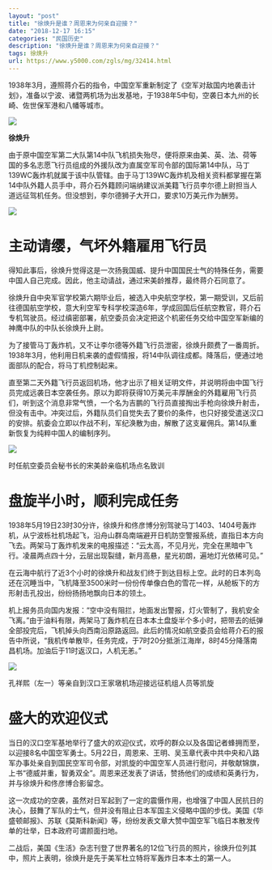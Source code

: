 ```yaml
---
layout: "post"
title: "徐焕升是谁？周恩来为何亲自迎接？"
date: "2018-12-17 16:15"
categories: "民国历史"
description: "徐焕升是谁？周恩来为何亲自迎接？"
tags: 徐焕升
url: https://www.y5000.com/zgls/mg/32414.html
---
```






1938年3月，遵照蒋介石的指令，中国空军重新制定了《空军对敌国内地袭击计划》，准备以宁波、诸暨两机场为出发基地，于1938年5中旬，空袭日本九州的长崎、佐世保军港和八幡等城市。

![](https://img.y5000.com/uploads/allimg/180904/135T55B4-0.jpg)

**徐焕升**

由于原中国空军第二大队第14中队飞机损失殆尽，便将原来由美、英、法、荷等国的多名志愿飞行员组成的外援队改为直属空军司令部的国际第14中队，马丁139WC轰炸机就属于该中队管辖。由于马丁139WC轰炸机及相关资料都掌握在第14中队外籍人员手中，蒋介石外籍顾问端纳建议派美籍飞行员李尔德上尉担当人道远征驾机任务。但没想到，李尔德狮子大开口，要求10万美元作为酬劳。

![](https://img.y5000.com/uploads/allimg/180904/135T5E06-1.jpg)

#  主动请缨，气坏外籍雇用飞行员

得知此事后，徐焕升觉得这是一次扬我国威、提升中国国民士气的特殊任务，需要中国人自己完成。因此，他主动请战，通过宋美龄推荐，最终蒋介石同意了。

徐焕升自中央军官学校第六期毕业后，被选入中央航空学校，第一期受训，又后前往德国航空学校，意大利空军专科学校深造6年，学成回国后任航空教官，蒋介石专机驾驶员。经过缜密部署，航空委员会决定把这个机密任务交给中国空军新编的神鹰中队的中队长徐焕升上尉。

为了接管马丁轰炸机，又不让李尔德等外籍飞行员泄密，徐焕升颇费了一番周折。1938年3月，他利用日机来袭的虚假情报，将14中队调往成都。降落后，便通过地面部队的配合，将马丁机控制起来。

直至第二天外籍飞行员返回机场，他才出示了相关证明文件，并说明将由中国飞行员完成远袭日本空袭任务。原以为即将获得10万美元丰厚酬金的外籍雇用飞行员们，听到这个消息非常气愤，一个名为吉鹏的飞行员直接掏出手枪向徐焕升射击，但没有击中。冲突过后，外籍队员们自觉失去了要价的条件，也只好接受遣送汉口的安排。航委会立即以作战不利，军纪涣散为由，解散了这支雇佣兵。第14队重新恢复为纯粹中国人的编制序列。

![](https://img.y5000.com/uploads/allimg/180904/135T54A4-2.jpg)

时任航空委员会秘书长的宋美龄亲临机场点名致训

#  盘旋半小时，顺利完成任务

1938年5月19日23时30分许，徐焕升和佟彦博分别驾驶马丁1403、1404号轰炸机，从宁波栎社机场起飞，沿舟山群岛南端避开日机防空警报系统，直指日本方向飞去。两架马丁轰炸机发来的电报描述：“云太高，不见月光，完全在黑暗中飞行。凌晨两点四十分，云层出现裂缝，新月高悬，星光初朗，遍地灯光依稀可见。”

在云海中航行了近3个小时的徐焕升和战友们终于到达目标上空。此时的日本列岛还在沉睡当中，飞机降至3500米时一份份传单像白色的雪花一样，从舱板下的方形射击孔投出，纷纷扬扬地飘向日本的领土。

机上报务员向国内发报：“空中没有阻拦，地面发出警报，灯火管制了，我机安全飞离。”由于油料有限，两架马丁轰炸机在日本本土盘旋半个多小时，把带去的纸弹全部投完后，飞机掉头向西南沿原路返回。此后的情况如航空委员会给蒋介石的报告中所说，“我机传单散毕，任务完成，于7时20分抵浙江海岸，8时45分降落南昌机场。加油后于11时返汉口，人机无恙。”

![](https://img.y5000.com/uploads/allimg/180904/135T55617-3.jpg)

孔祥熙（左一）等亲自到汉口王家墩机场迎接远征机组人员等凯旋

#  盛大的欢迎仪式

当日的汉口空军基地举行了盛大的欢迎仪式，欢呼的群众以及各国记者蜂拥而至，以迎接8名中国空军勇士。5月22日，周恩来、王明、吴玉章代表中共中央和八路军办事处亲自到国民空军司令部，对凯旋的中国空军人员进行慰问，并敬献锦旗，上书“德威并重，智勇双全”。周恩来还发表了讲话，赞扬他们的成绩和英勇行为，并与徐焕升和佟彦博合影留念。

这一次成功的空袭，虽然对日军起到了一定的震慑作用，也增强了中国人民抗日的决心，鼓舞了军队的士气，但并没有阻止日本军国主义侵略中国的步伐。美国《华盛顿邮报》、苏联《莫斯科新闻》等，纷纷发表文章大赞中国空军飞临日本散发传单的壮举，日本政府可谓颜面扫地。

二战后，美国《生活》杂志刊登了世界著名的12位飞行员的照片，徐焕升位列其中，照片上表明，徐焕升是先于美军杜立特将军轰炸日本本土的第一人。
